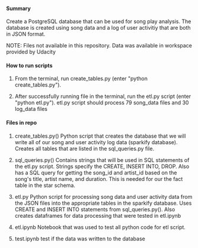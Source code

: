 #### Summary 
Create a PostgreSQL database that can be used for song play analysis. The database is created using song data and a log of user activitiy that are both in JSON format. 

NOTE: Files not available in this repository. Data was available in workspace provided by Udacity

#### How to run scripts
1) From the terminal, run create_tables.py (enter "python create_tables.py").

2) After successfully running file in the terminal, run the etl.py script (enter "python etl.py"). etl.py script should process 79 song_data files and 30 log_data files


#### Files in repo
1) create_tables.py()
Python script that creates the database that we will write all of our song and user activity log data (sparkify database). 
Creates all tables that are listed in the sql_queries.py file.

2) sql_queries.py()
Contains strings that will be used in SQL statements of the etl.py script. Strings specify the CREATE, INSERT INTO, DROP.
Also has a SQL query for getting the song_id and artist_id based on the song's title, artist name, and duration. This is needed for our the fact table in the star schema.

3) etl.py
Python script for processing song data and user activity data from the JSON files into the appropriate tables in the sparkify database. 
Uses CREATE and INSERT INTO statements from sql_queries.py(). Also creates dataframes for data processing that were tested in etl.ipynb

4) etl.ipynb
Notebook that was used to test all python code for etl script.

5) test.ipynb
test if the data was written to the database
